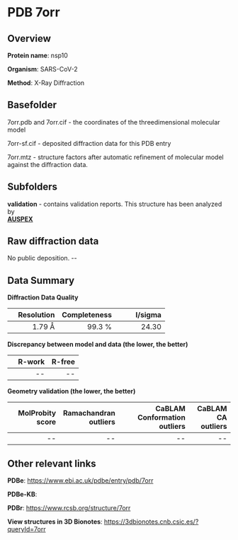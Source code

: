 # PDB 7orr

## Overview

**Protein name**: nsp10

**Organism**: SARS-CoV-2

**Method**: X-Ray Diffraction



## Basefolder

7orr.pdb and 7orr.cif - the coordinates of the threedimensional molecular model

7orr-sf.cif - deposited diffraction data for this PDB entry

7orr.mtz - structure factors after automatic refinement of molecular model against the diffraction data.

## Subfolders





**validation** - contains validation reports. This structure has been analyzed by <br>[**AUSPEX**](https://github.com/thorn-lab/coronavirus_structural_task_force/tree/master/pdb/nsp10/SARS-CoV-2/7orr/validation/auspex)      



## Raw diffraction data

No public deposition. --<br> 

## Data Summary
**Diffraction Data Quality**

|   | Resolution | Completeness| I/sigma |
|---|-------------:|----------------:|--------------:|
|   |1.79 Å|99.3  %|<img width=50/>24.30|

**Discrepancy between model and data (the lower, the better)**

|   | **R-work**| **R-free**   
|---|-------------:|----------------:|           
||--|--|

**Geometry validation (the lower, the better)**

|   |**MolProbity<br>score**| **Ramachandran<br>outliers** | **CaBLAM<br>Conformation outliers** | **CaBLAM<br>CA outliers** |
|---|-------------:|----------------:|----------------:|----------------:|
||--|--|--|--|

 

 



## Other relevant links 
**PDBe**:  https://www.ebi.ac.uk/pdbe/entry/pdb/7orr

**PDBe-KB**:  
 
**PDBr**: https://www.rcsb.org/structure/7orr 

**View structures in 3D Bionotes**: https://3dbionotes.cnb.csic.es/?queryId=7orr

